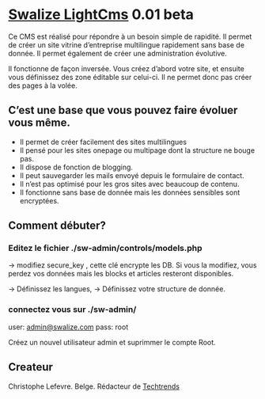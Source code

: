 # [Swalize LightCms](http://swalize.com/) 0.01 beta

Ce CMS est réalisé pour répondre à un besoin simple de rapidité. Il permet de créer un site vitrine d’entreprise multilingue rapidement sans base de donnée. Il permet également de créer une administration évolutive. 

Il fonctionne de façon inversée. Vous créez d’abord votre site, et ensuite vous définissez des zone éditable sur celui-ci. Il ne permet donc pas créer des pages à la volée.

## C’est une base que vous pouvez faire évoluer vous même.  

* Il permet de créer facilement des sites multilingues
* Il pensé pour les sites onepage ou multipage dont la structure ne bouge pas.
* Il dispose de fonction de blogging.
* Il peut sauvegarder les mails envoyé depuis le formulaire de contact.
* Il n’est pas optimisé pour les gros sites avec beaucoup de contenu.
* Il fonctionne sans base de donnée mais les données sensibles sont encryptées.    
 

     

## Comment débuter? 

### Editez le fichier ./sw-admin/controls/models.php 
-> modifiez  secure_key , cette clé encrypte les DB.  Si vous la modifiez, vous perdez vos données mais les blocks et articles resteront disponibles.

-> Définissez les langues,
-> Définissez votre structure de donnée. 

### connectez vous sur ./sw-admin/

user: admin@swalize.com 
pass: root

Créez un nouvel utilisateur admin et suprimmer le compte Root.



## Createur

Christophe Lefevre. 
Belge. Rédacteur de [Techtrends](http://techtrends.eu/) 



